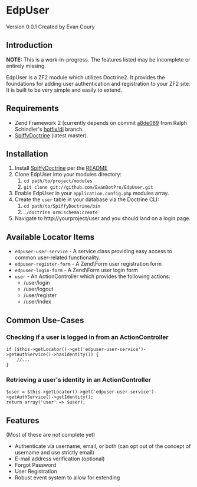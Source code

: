 EdpUser
=======
Version 0.0.1 Created by Evan Coury

Introduction
------------

**NOTE:** This is a work-in-progress. The features listed may be incomplete or
entirely missing.

EdpUser is a ZF2 module which utilizes Doctrine2. It provides the foundations
for adding user authentication and registration to your ZF2 site. It is built to
be very simple and easily to extend.

Requirements
------------

* Zend Framework 2 (currently depends on commit [a8de089](https://github.com/ralphschindler/zf2/commit/a8de0890e216e9826be3414a818c333e2f307028) from Ralph Schindler's [hotfix/di](https://github.com/ralphschindler/zf2/tree/hotfix/di) branch.
* [SpiffyDoctrine](https://github.com/SpiffyJr/SpiffyDoctrine) (latest master).

Installation
------------

1. Install [SpiffyDoctrine](https://github.com/SpiffyJr/SpiffyDoctrine) per the [README](https://github.com/SpiffyJr/SpiffyDoctrine/blob/master/README.md)
2. Clone EdpUser into your modules directory:
    1. `cd path/to/project/modules`
    2. `git clone git://github.com/EvanDotPro/EdpUser.git`
3. Enable EdpUser in your `application.config.php` modules array.
4. Create the `user` table in your database via the Doctrine CLI:
    1. `cd path/to/SpiffyDoctrine/bin`
    2. `./doctrine orm:schema:create`
5. Navigate to http://yourproject/user and you should land on a login page.

Available Locator Items
-----------------------

- `edpuser-user-service` - A service class providing easy access to common
  user-related functionality.
- `edpuser-register-form` - A Zend\Form user registration form
- `edpuser-login-form` - A Zend\Form user login form
- `user` - An ActionController which provides the following actions:
    - /user/login
    - /user/logout
    - /user/register
    - /user/index

Common Use-Cases
----------------

### Checking if a user is logged in from an ActionController
    
    if ($this->getLocator()->get('edpuser-user-service')->getAuthService()->hasIdentity()) {
        //...
    }

### Retrieving a user's identity in an ActionController
    
    $user = $this->getLocator()->get('edpuser-user-service')->getAuthService()->getIdentity();
    return array('user' => $user);


Features
--------
(Most of these are not complete yet)

* Authenticate via username, email, or both (can opt out of the concept of
  username and use strictly email)
* E-mail address verification (optional)
* Forgot Password
* User Registration
* Robust event system to allow for extending
